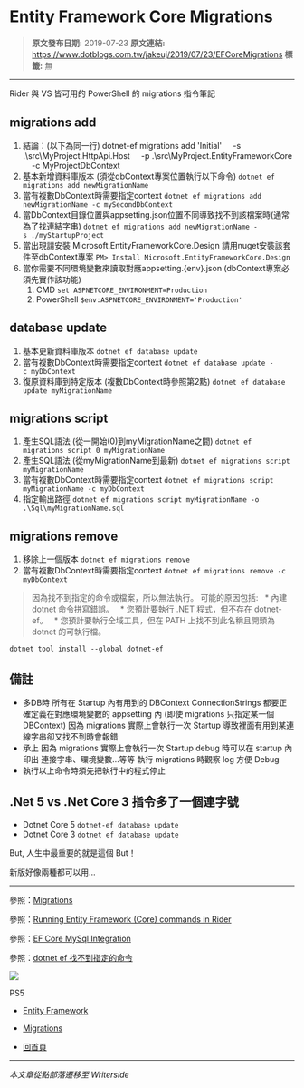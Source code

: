 # Entity Framework Core Migrations

> **原文發布日期:** 2019-07-23
> **原文連結:** https://www.dotblogs.com.tw/jakeuj/2019/07/23/EFCoreMigrations
> **標籤:** 無

---

Rider 與 VS 皆可用的 PowerShell 的 migrations 指令筆記

## migrations add

1. 結論：(以下為同一行)
   dotnet-ef migrations add 'Initial'
       -s .\src\MyProject.HttpApi.Host
       -p .\src\MyProject.EntityFrameworkCore
       -c MyProjectDbContext
2. 基本新增資料庫版本 (須從dbContext專案位置執行以下命令)
   `dotnet ef migrations add newMigrationName`
3. 當有複數DbContext時需要指定context
   `dotnet ef migrations add newMigrationName -c mySecondDbContext`
4. 當DbContext目錄位置與appsetting.json位置不同導致找不到該檔案時(通常為了找連結字串)
   `dotnet ef migrations add newMigrationName -s ./myStartupProject`
5. 當出現請安裝 Microsoft.EntityFrameworkCore.Design 請用nuget安裝該套件至dbContext專案
   `PM> Install Microsoft.EntityFrameworkCore.Design`
6. 當你需要不同環境變數來讀取對應appsetting.{env}.json (dbContext專案必須先實作該功能)
   1. CMD
      `set ASPNETCORE_ENVIRONMENT=Production`
   2. PowerShell
      `$env:ASPNETCORE_ENVIRONMENT='Production'`

## database update

1. 基本更新資料庫版本
   `dotnet ef database update`
2. 當有複數DbContext時需要指定context
   `dotnet ef database update -c myDbContext`
3. 復原資料庫到特定版本 (複數DbContext時參照第2點)
   `dotnet ef database update myMigrationName`

## migrations script

1. 產生SQL語法 (從一開始(0)到myMigrationName之間)
   `dotnet ef migrations script 0 myMigrationName`
2. 產生SQL語法 (從myMigrationName到最新)
   `dotnet ef migrations script myMigrationName`
3. 當有複數DbContext時需要指定context
   `dotnet ef migrations script myMigrationName -c myDbContext`
4. 指定輸出路徑
   `dotnet ef migrations script myMigrationName -o .\Sql\myMigrationName.sql`

## migrations remove

1. 移除上一個版本
   `dotnet ef migrations remove`
2. 當有複數DbContext時需要指定context
   `dotnet ef migrations remove -c myDbContext`

> 因為找不到指定的命令或檔案，所以無法執行。
> 可能的原因包括:
>   \* 內建 dotnet 命令拼寫錯誤。
>   \* 您預計要執行 .NET 程式，但不存在 dotnet-ef。
>   \* 您預計要執行全域工具，但在 PATH 上找不到此名稱且開頭為 dotnet 的可執行檔。

`dotnet tool install --global dotnet-ef`

## 備註

* 多DB時
  所有在 Startup 內有用到的 DBContext ConnectionStrings
  都要正確定義在對應環境變數的 appsetting 內
  (即使 migrations 只指定某一個 DBContext)
  因為 migrations 實際上會執行一次 Startup
  導致裡面有用到某連線字串卻又找不到時會報錯
* 承上
  因為 migrations 實際上會執行一次 Startup
  debug 時可以在 startup 內印出 連接字串、環境變數…等等
  執行 migrations 時觀察 log 方便 Debug
* 執行以上命令時須先把執行中的程式停止

## .Net 5 vs .Net Core 3 指令多了一個連字號

* Dotnet Core 5
  `dotnet-ef database update`
* Dotnet Core 3
  `dotnet ef database update`

But, 人生中最重要的就是這個 But！

新版好像兩種都可以用…

---

參照：[Migrations](https://docs.microsoft.com/en-us/ef/core/managing-schemas/migrations/)

參照：[Running Entity Framework (Core) commands in Rider](https://blog.jetbrains.com/dotnet/2017/08/09/running-entity-framework-core-commands-rider/)

參照：[EF Core MySql Integration](https://aspnetboilerplate.com/Pages/Documents/EF-Core-MySql-Integration)

參照：[dotnet ef 找不到指定的命令](https://blog.darkthread.net/blog/dotnet-ef-not-found/)

![](https://card.psnprofiles.com/1/jakeuj.png)

PS5

* [Entity Framework](/jakeuj/Tags?qq=Entity%20Framework)
* [Migrations](/jakeuj/Tags?qq=Migrations)

* [回首頁](/jakeuj)

---

*本文章從點部落遷移至 Writerside*
